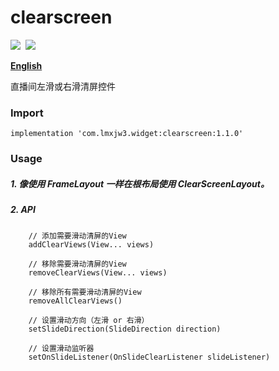 # clearscreen

![](https://img.shields.io/badge/version-1.0.0-brightgreen.svg)&#160;
![](https://img.shields.io/badge/license-Apache%202-blue.svg)

[**English**](https://github.com/lmxjw3/clearscreen/blob/master/README_EN.md)

直播间左滑或右滑清屏控件


### Import
```
implementation 'com.lmxjw3.widget:clearscreen:1.1.0'
```


### Usage

##### 1. 像使用 FrameLayout 一样在根布局使用 ClearScreenLayout。

##### 2. API
```
    // 添加需要滑动清屏的View
    addClearViews(View... views)
    
    // 移除需要滑动清屏的View
    removeClearViews(View... views)
    
    // 移除所有需要滑动清屏的View
    removeAllClearViews()
    
    // 设置滑动方向（左滑 or 右滑）
    setSlideDirection(SlideDirection direction)
    
    // 设置滑动监听器
    setOnSlideListener(OnSlideClearListener slideListener)
```